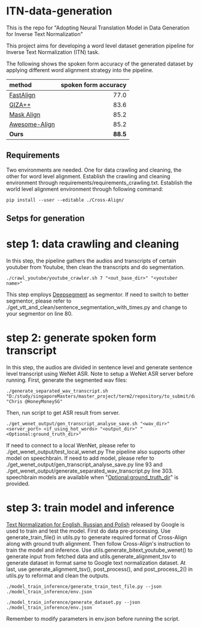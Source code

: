 # ITN-data-generation

[//]: # (generate ITN dataset)

This is the repo for "Adopting Neural Translation Model in Data Generation for Inverse Text Normalization"

This project aims for developing a word level dataset generation pipeline for Inverse Text Normalization (ITN) task. 

The following shows the spoken form accuracy of the generated dataset by applying different word alignment strategy into the pipeline.

[//]: # (eg：![image]&#40;https://raw.githubusercontent.com/lulushen/SwiftNotes/master/image/1.png&#41;)

| method                                                       | spoken form accuracy |
|:-------------------------------------------------------------|---------------------:|
| [FastAlign](https://github.com/clab/fast_align)              |                 77.0 |
| [GIZA++](http://www2.statmt.org/moses/giza/GIZA++.html)      |                 83.6 | 
| [Mask Align](https://github.com/THUNLP-MT/Mask-Align)        |                 85.2 | 
| [Awesome-Align](https://github.com/neulab/awesome-align)     |                 85.2 |  
| **Ours**                                                     |             **88.5** |

## Requirements
Two environments are needed. One for data crawling and cleaning, the other for word level alignment.
Establish the crawling and cleaning environment through requirements/requirements_crawling.txt.
Establish the world level alignment environment through following command:
```
pip install --user --editable ./Cross-Align/
```

## Setps for generation
# step 1: data crawling and cleaning
In this step, the pipeline gathers the audios and transcripts of certain youtuber from Youtube, then clean the transcripts and do segmentation.
```
./crawl_youtube/youtube_crawler.sh 7 "<out_base_dir>" "<youtuber name>"
```
This step employs [Deepsegment](https://github.com/notAI-tech/deepsegment) as segmentor. 
If need to switch to better segmentor, please refer to ./get_vtt_and_clean/sentence_segmentation_with_times.py and change to your segmentor on line 80.

# step 2: generate spoken form transcript
In this step, the audios are divided in sentence level and generate sentence level transcript using WeNet ASR. Note to setup a WeNet ASR server before running. 
First, generate the segmented wav files:
```
./generate_separated_wav_transcript.sh "D:/study/singaporeMasters/master_project/term2/repository/to_submit/data" "Chris @HoneyMoneySG"
```
Then, run script to get ASR result from server.
```
./get_wenet_output/gen_transcript_analyse_save.sh "<wav_dir>" <server_port> <if_using_hot_words> "<output_dir>" "<Optional:ground_truth_dir>"
```
If need to connect to a local WenNet, please refer to ./get_wenet_output/test_local_wenet.py
The pipeline also supports other model on speechbrain. If need to add model, please refer to ./get_wenet_output/gen_transcript_analyse_save.py line 93 and ./get_wenet_output/generate_separated_wav_transcript.py line 303. 
speechbrain models are available when "<Optional:ground_truth_dir>" is provided.

# step 3: train model and inference
[Text Normalization for English, Russian and Polish](https://www.kaggle.com/datasets/richardwilliamsproat/text-normalization-for-english-russian-and-polish) released by Google is used to train and test the model.
First do data pre-processing. Use generate_train_file() in utils.py to generate required format of Cross-Align along with ground truth alignment. 
Then follow Cross-Align's instruction to train the model and inference. 
Use utils.generate_bitext_youtube_wenet() to generate input from fetched data and utils.generate_alignment_tsv to generate dataset in format same to Google text normalization dataset.
At last, use generate_alignment_tsv(), post_process(), and post_process_2() in utils.py to reformat and clean the outputs.
```
./model_train_inference/generate_train_test_file.py --json ./model_train_inference/env.json
```
```
./model_train_inference/generate_dataset.py --json ./model_train_inference/env.json
```
Remember to modify parameters in env.json before running the script.


